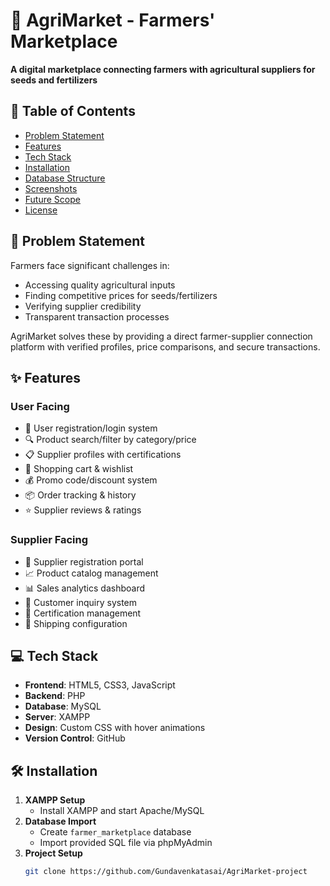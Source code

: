 # 🌱 AgriMarket - Farmers' Marketplace

**A digital marketplace connecting farmers with agricultural suppliers for seeds and fertilizers**

## 📖 Table of Contents
- [Problem Statement](#-problem-statement)
- [Features](#-features)
- [Tech Stack](#-tech-stack)
- [Installation](#-installation)
- [Database Structure](#-database-structure)
- [Screenshots](#-screenshots)
- [Future Scope](#-future-scope)
- [License](#-license)

## 🚩 Problem Statement
Farmers face significant challenges in:
- Accessing quality agricultural inputs
- Finding competitive prices for seeds/fertilizers
- Verifying supplier credibility
- Transparent transaction processes

AgriMarket solves these by providing a direct farmer-supplier connection platform with verified profiles, price comparisons, and secure transactions.

## ✨ Features
### User Facing
- 📝 User registration/login system
- 🔍 Product search/filter by category/price
- 📋 Supplier profiles with certifications
- 🛒 Shopping cart & wishlist
- 💰 Promo code/discount system
- 📦 Order tracking & history
- ⭐ Supplier reviews & ratings

### Supplier Facing
- 🏢 Supplier registration portal
- 📈 Product catalog management
- 📊 Sales analytics dashboard
- 📮 Customer inquiry system
- 📜 Certification management
- 🚚 Shipping configuration

## 💻 Tech Stack
- **Frontend**: HTML5, CSS3, JavaScript
- **Backend**: PHP
- **Database**: MySQL
- **Server**: XAMPP
- **Design**: Custom CSS with hover animations
- **Version Control**: GitHub

## 🛠️ Installation
1. **XAMPP Setup**
   - Install XAMPP and start Apache/MySQL
2. **Database Import**
   - Create `farmer_marketplace` database
   - Import provided SQL file via phpMyAdmin
3. **Project Setup**
   ```bash
   git clone https://github.com/Gundavenkatasai/AgriMarket-project
